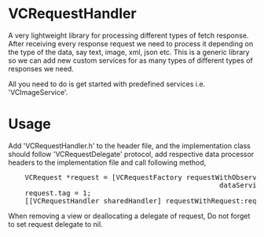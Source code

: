 # VCRequestHandler

A very lightweight library for processing different types of fetch response.
After receiving every response request we need to process it depending on the type of the data, say text, image, xml, json etc.
This is a generic library so we can add new custom services for as many types of different types of responses we need.

All you need to do is get started with predefined services i.e. 'VCImageService'.

# Usage
Add 'VCRequestHandler.h' to the header file, and the implementation class should follow 'VCRequestDelegate' protocol, add respective data processor headers to the implementation file and call following method,
<pre>
	VCRequest *request = [VCRequestFactory requestWithObserver:self
												   dataService:[[[VCDataService alloc] init] autorelease]];
	request.tag = 1;
	[[VCRequestHandler sharedHandler] requestWithRequest:request];
</pre>

When removing a view or deallocating a delegate of request, Do not forget to set request delegate to nil.
